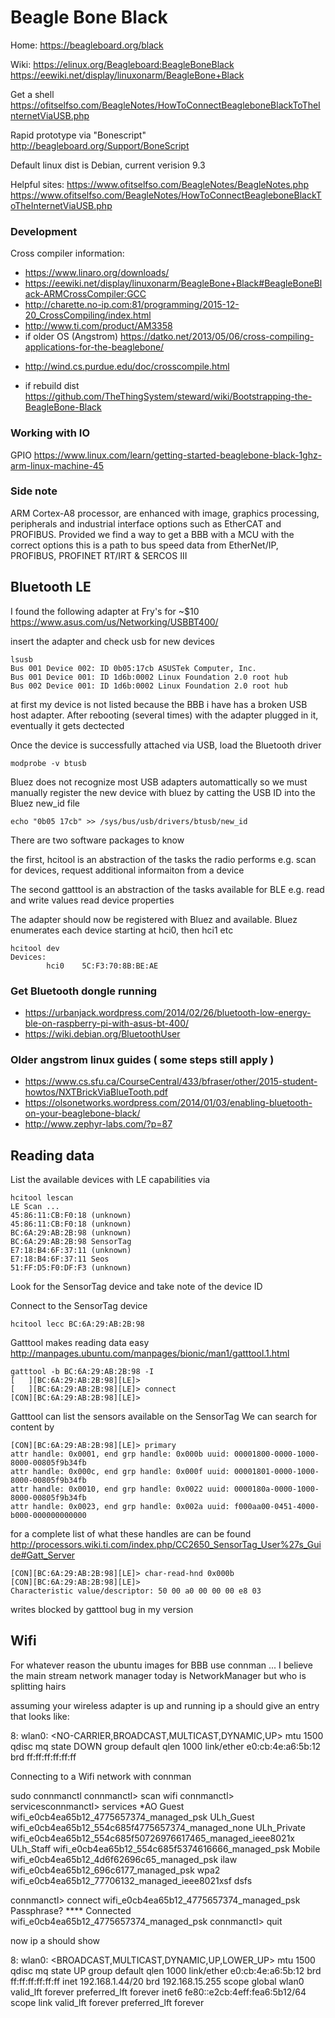 

# Beagle Bone Black

Home: https://beagleboard.org/black

Wiki: https://elinux.org/Beagleboard:BeagleBoneBlack
https://eewiki.net/display/linuxonarm/BeagleBone+Black

Get a shell https://ofitselfso.com/BeagleNotes/HowToConnectBeagleboneBlackToTheInternetViaUSB.php

Rapid prototype via "Bonescript"
http://beagleboard.org/Support/BoneScript

Default linux dist is Debian, current verision 9.3

Helpful sites: 
https://www.ofitselfso.com/BeagleNotes/BeagleNotes.php
https://www.ofitselfso.com/BeagleNotes/HowToConnectBeagleboneBlackToTheInternetViaUSB.php

### Development

Cross compiler information:
* https://www.linaro.org/downloads/ 
* https://eewiki.net/display/linuxonarm/BeagleBone+Black#BeagleBoneBlack-ARMCrossCompiler:GCC
* http://charette.no-ip.com:81/programming/2015-12-20_CrossCompiling/index.html
* http://www.ti.com/product/AM3358
* if older OS (Angstrom) https://datko.net/2013/05/06/cross-compiling-applications-for-the-beaglebone/
+ http://wind.cs.purdue.edu/doc/crosscompile.html
* if rebuild dist https://github.com/TheThingSystem/steward/wiki/Bootstrapping-the-BeagleBone-Black

### Working with IO
GPIO https://www.linux.com/learn/getting-started-beaglebone-black-1ghz-arm-linux-machine-45

### Side note 
ARM Cortex-A8 processor, are enhanced with image, graphics processing, peripherals and industrial interface options such as EtherCAT and PROFIBUS. Provided we find a way to get a BBB with a MCU with the correct options this is a path to bus speed data from EtherNet/IP, PROFIBUS, PROFINET RT/IRT & SERCOS III 


## Bluetooth LE 

I found the following adapter at Fry's for ~$10 https://www.asus.com/us/Networking/USBBT400/

insert the adapter and check usb for new devices

```
lsusb
Bus 001 Device 002: ID 0b05:17cb ASUSTek Computer, Inc.
Bus 001 Device 001: ID 1d6b:0002 Linux Foundation 2.0 root hub
Bus 002 Device 001: ID 1d6b:0002 Linux Foundation 2.0 root hub
```

at first my device is not listed because the BBB i have has a broken USB host adapter.
After rebooting (several  times) with the adapter plugged in it, eventually it gets dectected 

Once the device is successfully attached via USB, load the Bluetooth driver 
```
modprobe -v btusb
```

Bluez does not recognize most USB adapters automattically so we must manually register the new device with bluez by catting the USB ID into the Bluez new_id file
```     
echo "0b05 17cb" >> /sys/bus/usb/drivers/btusb/new_id
```

There are two software packages to know 

the first, hcitool is an abstraction of the tasks the radio performs 
e.g. scan for devices, request additional informaiton from a device 

The second gatttool is an abstraction of the tasks available for BLE
e.g. read and write values read device properties 

The adapter should now be registered with Bluez and available.  Bluez enumerates each device starting at hci0, then hci1 etc
```
hcitool dev
Devices:
        hci0    5C:F3:70:8B:BE:AE
```

### Get Bluetooth dongle running
* https://urbanjack.wordpress.com/2014/02/26/bluetooth-low-energy-ble-on-raspberry-pi-with-asus-bt-400/
* https://wiki.debian.org/BluetoothUser

### Older angstrom linux guides ( some steps still apply )
* https://www.cs.sfu.ca/CourseCentral/433/bfraser/other/2015-student-howtos/NXTBrickViaBlueTooth.pdf
* https://olsonetworks.wordpress.com/2014/01/03/enabling-bluetooth-on-your-beaglebone-black/
* http://www.zephyr-labs.com/?p=87

## Reading data 

List the available devices with LE capabilities via
```
hcitool lescan
LE Scan ...
45:86:11:CB:F0:18 (unknown)
45:86:11:CB:F0:18 (unknown)
BC:6A:29:AB:2B:98 (unknown)
BC:6A:29:AB:2B:98 SensorTag
E7:18:B4:6F:37:11 (unknown)
E7:18:B4:6F:37:11 Seos
51:FF:D5:F0:DF:F3 (unknown)
```
Look for the SensorTag device and take note of the device ID 

Connect to the SensorTag device 
```
hcitool lecc BC:6A:29:AB:2B:98
```
Gatttool makes reading data easy
http://manpages.ubuntu.com/manpages/bionic/man1/gatttool.1.html

```
gatttool -b BC:6A:29:AB:2B:98 -I
[   ][BC:6A:29:AB:2B:98][LE]>
[   ][BC:6A:29:AB:2B:98][LE]> connect
[CON][BC:6A:29:AB:2B:98][LE]>
```

Gatttool can list the sensors available on the SensorTag 
We can search for content by
```
[CON][BC:6A:29:AB:2B:98][LE]> primary
attr handle: 0x0001, end grp handle: 0x000b uuid: 00001800-0000-1000-8000-00805f9b34fb
attr handle: 0x000c, end grp handle: 0x000f uuid: 00001801-0000-1000-8000-00805f9b34fb
attr handle: 0x0010, end grp handle: 0x0022 uuid: 0000180a-0000-1000-8000-00805f9b34fb
attr handle: 0x0023, end grp handle: 0x002a uuid: f000aa00-0451-4000-b000-000000000000
```

for a complete list of what these handles are can be found 
http://processors.wiki.ti.com/index.php/CC2650_SensorTag_User%27s_Guide#Gatt_Server

```
[CON][BC:6A:29:AB:2B:98][LE]> char-read-hnd 0x000b
[CON][BC:6A:29:AB:2B:98][LE]>
Characteristic value/descriptor: 50 00 a0 00 00 00 e8 03
```
writes blocked by gatttool bug in my version 

<h2>Wifi</h2>

For whatever reason the ubuntu images for BBB use connman ... I believe the main stream network manager today is NetworkManager but who is splitting hairs 

assuming your wireless adapter is up and running 
ip a 
should give an entry that looks like:

8: wlan0: <NO-CARRIER,BROADCAST,MULTICAST,DYNAMIC,UP> mtu 1500 qdisc mq state DOWN group default qlen 1000
    link/ether e0:cb:4e:a6:5b:12 brd ff:ff:ff:ff:ff:ff

Connecting to a Wifi network with connman

sudo connmanctl
connmanctl> scan wifi
connmanctl> servicesconnmanctl> services
*AO Guest                wifi_e0cb4ea65b12_4775657374_managed_psk
    ULh_Guest            wifi_e0cb4ea65b12_554c685f4775657374_managed_none
    ULh_Private          wifi_e0cb4ea65b12_554c685f50726976617465_managed_ieee8021x
    ULh_Staff            wifi_e0cb4ea65b12_554c685f5374616666_managed_psk
    Mobile               wifi_e0cb4ea65b12_4d6f62696c65_managed_psk
    ilaw                 wifi_e0cb4ea65b12_696c6177_managed_psk
    wpa2                 wifi_e0cb4ea65b12_77706132_managed_ieee8021xsf
dsfs

connmanctl> connect wifi_e0cb4ea65b12_4775657374_managed_psk
Passphrase? ****
Connected wifi_e0cb4ea65b12_4775657374_managed_psk
connmanctl> quit

now ip a should show 

8: wlan0: <BROADCAST,MULTICAST,DYNAMIC,UP,LOWER_UP> mtu 1500 qdisc mq state UP group default qlen 1000
    link/ether e0:cb:4e:a6:5b:12 brd ff:ff:ff:ff:ff:ff
    inet 192.168.1.44/20 brd 192.168.15.255 scope global wlan0
       valid_lft forever preferred_lft forever
    inet6 fe80::e2cb:4eff:fea6:5b12/64 scope link
       valid_lft forever preferred_lft forever
